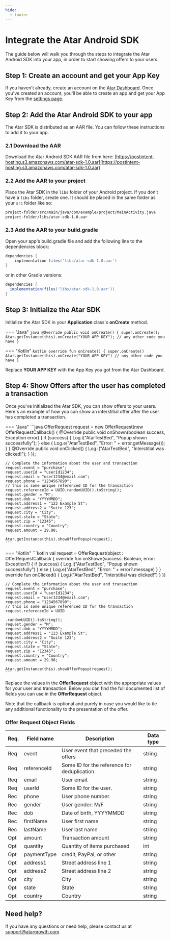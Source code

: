 ```yaml
---
hide:
  - footer
---
```

# Integrate the Atar Android SDK

The guide below will walk you through the steps to integrate the Atar Android SDK into your app, in order to start showing offers to your users.

## Step 1: Create an account and get your App Key

If you haven't already, create an account on the [Atar Dashboard](https://app.atargrowth.com/). Once you've created an account, you'll be able to create an app and get your App Key from the [settings page](https://app.atargrowth.com/settings).

## Step 2: Add the Atar Android SDK to your app

The Atar SDK is distributed as an AAR file. You can follow these instructions to add it to your app.

### 2.1 Download the AAR

Download the Atar Android SDK AAR file from here: [https://postintent-hosting.s3.amazonaws.com/atar-sdk-1.0.aar](https://postintent-hosting.s3.amazonaws.com/atar-sdk-1.0.aar)

### 2.2 Add the AAR to your project

Place the Atar SDK in the `libs` folder of your Android project. If you don’t have a `libs` folder, create one. It should be placed in the same folder as your `src` folder like so:

```bash
project-folder/src/main/java/com/example/project/MainActivity.java
project-folder/libs/atar-sdk-1.0.aar
```

### 2.3 Add the AAR to your build.gradle

Open your app's build.gradle file and add the following line to the dependencies block:

```groovy
dependencies {
    implementation files('libs/atar-sdk-1.0.aar')
}
```

or in other Gradle versions:

```groovy
dependencies {
  implementation(files('libs/atar-sdk-1.0.aar'))
}
```

## Step 3: Initialize the Atar SDK

Initialize the Atar SDK in your **Application** class's **onCreate** method.

=== "Java"
    ```java
    @Override
    public void onCreate() {
      super.onCreate();
      Atar.getInstance(this).onCreate("YOUR APP KEY");
      // any other code you have
    }
    ```

=== "Kotlin"
    ```kotlin
    override fun onCreate() {
      super.onCreate()
      Atar.getInstance(this).onCreate("YOUR APP KEY")
      // any other code you have
    }
    ```

Replace **YOUR APP KEY** with the App Key you got from the Atar Dashboard.

## Step 4: Show Offers after the user has completed a transaction

Once you've initialized the Atar SDK, you can show offers to your users. Here's an example of how you can show an interstitial offer after the user has completed a transaction.

=== "Java"
    ```java
    OfferRequest request = new OfferRequest(new OfferRequestCallback() {
    @Override
    public void onShown(boolean success, Exception error) {
        if (success) {
            Log.i("AtarTestBed", "Popup shown successfully");
        } else {
            Log.e("AtarTestBed", "Error: " + error.getMessage());
        }
    }
    @Override
    public void onClicked() {
        Log.i("AtarTestBed", "Interstitial was clicked!");
    }
    });

    // Complete the information about the user and transaction
    request.event = "purchase";
    request.userId = "userId1234";
    request.email = "user1234@email.com";
    request.phone = "1234567890";
    // this is some unique referenced ID for the transaction
    request.referenceId = UUID.randomUUID().toString();
    request.gender = "M";
    request.dob = "YYYYMMDD";
    request.address1 = "123 Example St";
    request.address2 = "Suite 123";
    request.city = "City";
    request.state = "State";
    request.zip = "12345";
    request.country = "Country";
    request.amount = 29.98;

    Atar.getInstance(this).showOfferPopup(request);
    ```

=== "Kotlin"
    ```kotlin
    val request = OfferRequest(object : OfferRequestCallback {
      override fun onShown(success: Boolean, error: Exception?) {
          if (success) {
              Log.i("AtarTestBed", "Popup shown successfully")
          } else {
              Log.e("AtarTestBed", "Error: " + error?.message)
          }
      }
      override fun onClicked() {
          Log.i("AtarTestBed", "Interstitial was clicked!")
      }
    })

    // Complete the information about the user and transaction
    request.event = "purchase";
    request.userId = "userId1234";
    request.email = "user1234@email.com";
    request.phone = "1234567890";
    // this is some unique referenced ID for the transaction
    request.referenceId = UUID

    .randomUUID().toString(); 
    request.gender = "M";
    request.dob = "YYYYMMDD";
    request.address1 = "123 Example St";
    request.address2 = "Suite 123";
    request.city = "City";
    request.state = "State";
    request.zip = "12345";
    request.country = "Country";
    request.amount = 29.98;

    Atar.getInstance(this).showOfferPopup(request);
    ```

Replace the values in the **OfferRequest** object with the appropriate values for your user and transaction. Below you can find the full documented list of fields you can use in the **OfferRequest** object.

Note that the callback is optional and purely in case you would like to tie any additional functionality to the presentation of the offer.

### Offer Request Object Fields

| Req. | Field name  | Description                                    | Data type |
|------|-------------|------------------------------------------------|-----------|
| Req  | event       | User event that preceded the offers            | string    |
| Req  | referenceId | Some ID for the reference for deduplication.   | string    |
| Req  | email       | User email.                                    | string    |
| Req  | userId      | Some ID for the user.                          | string    |
| Rec  | phone       | User phone number.                             | string    |
| Rec  | gender      | User gender: M/F                               | string    |
| Rec  | dob         | Date of birth, YYYYMMDD                        | string    |
| Rec  | firstName   | User first name                                | string    |
| Rec  | lastName    | User last name                                 | string    |
| Opt  | amount      | Transaction amount                             | string    |
| Opt  | quantity    | Quantity of items purchased                    | int       |
| Opt  | paymentType | credit, PayPal, or other                       | string    |
| Opt  | address1    | Street address line 1                          | string    |
| Opt  | address2    | Street address line 2                          | string    |
| Opt  | city        | City                                           | string    |
| Opt  | state       | State                                          | string    |
| Opt  | country     | Country                                        | string    |

## Need help?

If you have any questions or need help, please contact us at [support@atargrowth.com](mailto:support@atargrowth.com).

